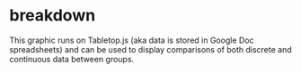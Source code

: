 breakdown
=========

This graphic runs on Tabletop.js (aka data is stored in Google Doc spreadsheets) and can be used to display comparisons of both discrete and continuous data between groups.
